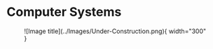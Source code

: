 # Computer Systems

<figure markdown="span">
  ![Image title](../Images/Under-Construction.png){ width="300" }
  <figcaption></figcaption>
</figure>